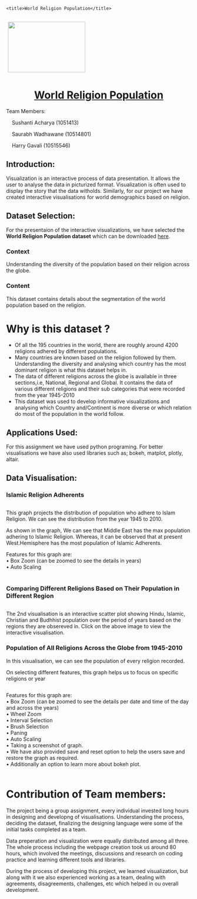 <html>
<head>
	
	<title>World Religion Population</title>
</head>
<body>
<h2>&nbsp;<a href="https://www.dbs.ie/"><img alt="" src="https://debi0509.github.io/logo.jpg" style="width: 210px; height: 137px;" /></a></h2>

<h1 style="text-align: center;"><u>World Religion Population</u></h1>

<p>Team Members:</p>

<p>&nbsp;&nbsp;&nbsp; Sushanti Acharya (1051413)</p>

<p>&nbsp;&nbsp;&nbsp; Saurabh Wadhawane (10514801)</p>

<p>&nbsp;&nbsp;&nbsp; Harry Gavali (10515546)</p>

<h2>Introduction:</h2>

<p>Visualization is an interactive process of data presentation. It allows the user to analyse the data in picturized format. Visualization is often used to display the story that the data witholds. Similarly, for our project we have created interactive visualisations for world demographics based on religion.</p>

<h2>Dataset Selection:</h2>

<p>For the presentaion of the interactive visualizations, we have selected the <b>World Religion Population&nbsp;dataset</b> which can be downloaded <a href="http://www.correlatesofwar.org/data-sets/world-religion-data">here</a>.&nbsp;</p>

<h3>Context</h3>

<p>Understanding the diversity of the population based on their religion across the globe.</p>

<h3>Content</h3>

<p>This dataset contains details about the segmentation of the world population based on the religion.</p>

<h1>Why is this dataset ?</h1>

<ul>
	<li>Of all the 195 countries in the world, there are roughly around 4200 religions adhered by different populations.</li>
	<li>Many countries are known based on the religion followed by them. Understanding the diversity and analysing which country has the most dominant religion is what this dataset helps in.</li>
	<li>The data of different religions across the globe is available in three sections,i.e, National, Regional and Global. It contains the data of various different religions and their sub categories that were recorded from the year 1945-2010</li>
	<li>This dataset was used to develop informative visualizations and analysing which Country and/Continent is more diverse or which relation do most of the population in the world follow.</li>
</ul>

<h2>Applications Used:</h2>

<p>For this assignment we have used python programing. For better visualisations we have also used libraries such as; bokeh, matplot, plotly, altair. </p>

<h2>Data Visualisation:</h2>

<h3>Islamic Religion Adherents</h3>

<p><a href="https://github.com/Sushanti-Acharya/World-Religion/blob/master/Islam%20Religion%20Region%20Wise.html"><img alt="" src="Islam religion.jpg" /></a></p>

<p>This graph projects the distribution of population who adhere to Islam Religion. We can see the distribution from the year 1945 to 2010.</p>

<p>As shown in the graph, We can see that Middle East has the max population adhering to Islamic Religion. Whereas, it can be observed that at present West.Hemisphere has the most population of Islamic Adherents.</p>

<div>Features for this graph are:</div>

<div>&bull;<span style="white-space:pre"> Box </span>Zoom&nbsp;(can be zoomed to see the details in years)</div>

<div>&bull;<span style="white-space:pre"> </span>Auto Scaling</div>

<div>&nbsp;</div>

<h3>Comparing Different Religions Based on Their Population in Different Region </h3>

<p><a href="https://github.com/Sushanti-Acharya/World-Religion/blob/master/Top%20four%20Religion%20Comparison.html"><img alt="" src="Regional Religion Distribution.jpg"/></a></p>

<p>The 2nd visualisation is an interactive&nbsp;scatter plot showing Hindu, Islamic, Christian and Budhhist population over the period of years based on the regions they are obsereved in. Click on the above image to view the interactive visualisation.</p>

<h3>Population of All Religions Across the Globe from 1945-2010</h3>

<p>In this visualisation, we can see the population of every religion recorded.</p>
<p>On selecting different features, this graph helps us to focus on specific religions or year</p>

<p><a href="https://github.com/Sushanti-Acharya/World-Religion/blob/master/wrp-area-chart.html"><img alt="" src="All Religions.jpg"/></a></p>

<div>Features for this graph are:</div>

<div>&bull;<span style="white-space:pre"> Box </span>Zoom&nbsp;(can be zoomed to see the details per date and time of the day and&nbsp;across the years)</div>

<div>&bull;<span style="white-space: pre;"> Wheel </span>Zoom</div>

<div>&bull;<span style="white-space:pre"> </span>Interval Selection</div>

<div>&bull;<span style="white-space:pre"> </span>Brush&nbsp;Selection</div>

<div>&bull;<span style="white-space: pre;"> </span>Paning</div>

<div>&bull;<span style="white-space:pre"> </span>Auto Scaling</div>

<div>&bull;<span style="white-space:pre"> </span>Taking a screenshot of graph.&nbsp;</div>

<div>&bull;<span style="white-space:pre"> </span>We have also provided save and reset option to help the users save and restore the graph as required.</div>

<div>&bull;<span style="white-space: pre;"> </span>Additionally an option to learn more about bokeh plot.</div>

<div>&nbsp;</div>

<h1>Contribution of Team members:</h1>

<p>The project being a group assignment, every individual invested long hours in designing and developng of visualisations. Understanding the process, deciding the dataset, finalizing the designing language were some of the initial tasks completed as a team.</p>

<p>Data preperation and visualization were equally distributed among all three. The whole process including the webpage creation took us around 80 hours, which involved the meetings, discussions and research on coding practice and learning different tools and libraries.</p>

<p>During the process of developing this project, we learned visualization, but along with it we also experienced working as a team, dealing with agreements, disagreements, challenges, etc which helped in ou overall development.</p>

<p>&nbsp;</p>
</body>
</html>
